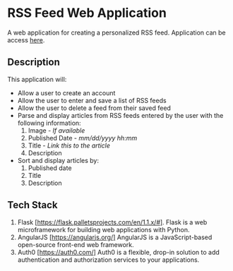 # RSS Feed Web Application 
A web application for creating a personalized RSS feed. Application can be access [here](https://rss-feed-2020.herokuapp.com/).

## Description

This application will:
- Allow a user to create an account 
- Allow the user to enter and save a list of RSS feeds 
- Allow the user to delete a feed from their saved feed
- Parse and display articles from RSS feeds entered by the user with the following information:
    1. Image - *If available*
    2. Published Date - *mm/dd/yyyy hh:mm*
    3. Title - *Link this to the article*
    4. Description
- Sort and display articles by:
    1. Published date 
    2. Title 
    3. Description

## Tech Stack 

1. Flask [https://flask.palletsprojects.com/en/1.1.x/#]. Flask is a web microframework for building web applications with Python.
2. AngularJS [https://angularjs.org/] AngularJS is a JavaScript-based open-source front-end web framework.
3. Auth0 [https://auth0.com/] Auth0 is a flexible, drop-in solution to add authentication and authorization services to your applications.

